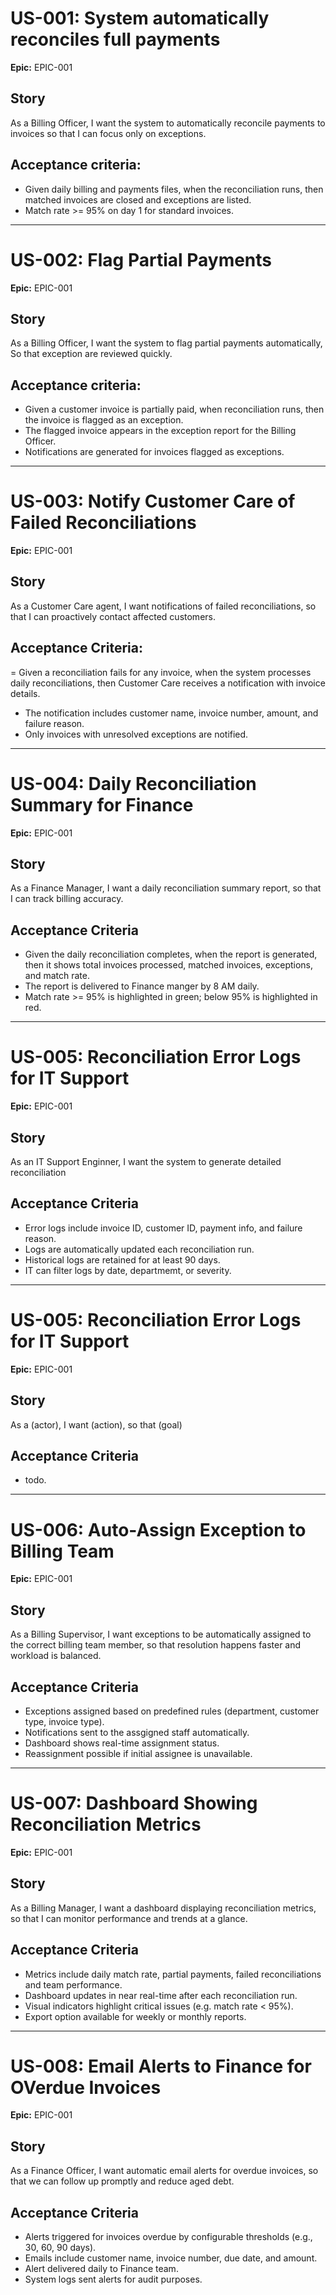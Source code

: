 # US-001: System automatically reconciles full payments
**Epic:** EPIC-001

## Story
As a Billing Officer, I want the system to automatically reconcile payments to invoices so that I can focus only on exceptions.

## Acceptance criteria:
- Given daily billing and payments files, when the reconciliation runs, then matched invoices are closed and exceptions are listed.
- Match rate >= 95% on day 1 for standard invoices.

---

# US-002: Flag Partial Payments
**Epic:** EPIC-001

## Story
As a Billing Officer, I want the system to flag partial payments automatically, So that exception are reviewed quickly.

## Acceptance criteria:
- Given a customer invoice is partially paid, when reconciliation runs, then the invoice is flagged as an exception.
- The flagged invoice appears in the exception report for the Billing Officer.
- Notifications are generated for invoices flagged as exceptions.

---

# US-003: Notify Customer Care of Failed Reconciliations
**Epic:** EPIC-001

## Story
As a Customer Care agent, I want notifications of failed reconciliations, so that I can proactively contact affected customers.

## Acceptance Criteria:
= Given a reconciliation fails for any invoice, when the system processes daily reconciliations, then Customer Care receives a notification with invoice details.
- The notification includes customer name, invoice number, amount, and failure reason.
- Only invoices with unresolved exceptions are notified.

---

# US-004: Daily Reconciliation Summary for Finance
**Epic:** EPIC-001

## Story
As a Finance Manager, I want a daily reconciliation summary report, so that I can track billing accuracy.

## Acceptance Criteria
- Given the daily reconciliation completes, when the report is generated, then it shows total invoices processed, matched invoices, exceptions, and match rate.
- The report is delivered to Finance manger by 8 AM daily.
- Match rate >= 95% is highlighted in green; below 95% is highlighted in red.

---

# US-005: Reconciliation Error Logs for IT Support
**Epic:** EPIC-001

## Story
As an IT Support Enginner, I want the system to generate detailed reconciliation

## Acceptance Criteria
- Error logs include invoice ID, customer ID, payment info, and failure reason.
- Logs are automatically updated each reconciliation run.
- Historical logs are retained for at least 90 days.
- IT can filter logs by date, departmemt, or severity.

---

# US-005: Reconciliation Error Logs for IT Support
**Epic:** EPIC-001

## Story
As a (actor), I want (action), so that (goal)

## Acceptance Criteria
- todo.

---

# US-006: Auto-Assign Exception to Billing Team
**Epic:** EPIC-001

## Story
As a Billing Supervisor, I want exceptions to be automatically assigned to the correct billing team member, so that resolution happens faster and workload is balanced. 

## Acceptance Criteria
- Exceptions assigned based on predefined rules (department, customer type, invoice type).
- Notifications sent to the assgigned staff automatically.
- Dashboard shows real-time assignment status.
- Reassignment possible if initial assignee is unavailable.

---

# US-007: Dashboard Showing Reconciliation Metrics
**Epic:** EPIC-001

## Story
As a Billing Manager, I want a dashboard displaying reconciliation metrics, so that I can monitor performance and trends at a glance. 

## Acceptance Criteria
- Metrics include daily match rate, partial payments, failed reconciliations and team performance.
- Dashboard updates in near real-time after each reconciliation run.
- Visual indicators highlight critical issues (e.g. match rate < 95%).
- Export option available for weekly or monthly reports.

---

# US-008: Email Alerts to Finance for OVerdue Invoices
**Epic:** EPIC-001

## Story
As a Finance Officer, I want automatic email alerts for overdue invoices, so that we can follow up promptly and reduce aged debt.

## Acceptance Criteria
- Alerts triggered for invoices overdue by configurable thresholds (e.g., 30, 60, 90 days).
- Emails include customer name, invoice number, due date, and amount.
- Alert delivered daily to Finance team.
- System logs sent alerts for audit purposes.







